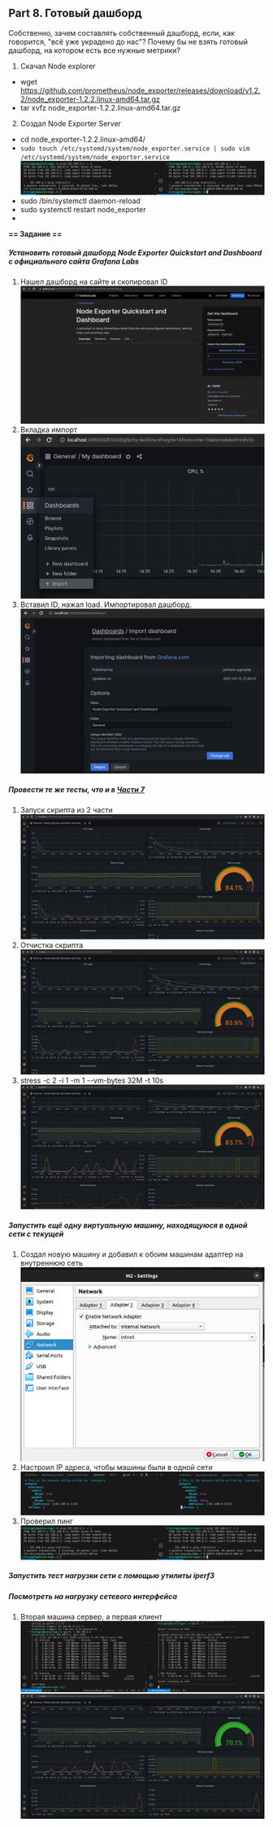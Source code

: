 ## Part 8. Готовый дашборд

Собственно, зачем составлять собственный дашборд, если, как говорится, "всё уже украдено до нас"?
Почему бы не взять готовый дашборд, на котором есть все нужные метрики?

1. Скачал Node explorer
- wget https://github.com/prometheus/node_exporter/releases/download/v1.2.2/node_exporter-1.2.2.linux-amd64.tar.gz
- tar xvfz node_exporter-1.2.2.linux-amd64.tar.gz
2. Создал Node Exporter Server
- cd node_exporter-1.2.2.linux-amd64/
- `sudo touch /etc/systemd/system/node_exporter.service | sudo vim /etc/systemd/system/node_exporter.service`
!["Node_explorer"](../../misc/images/screens/8.6.png)
- sudo /bin/systemctl daemon-reload
- sudo systemctl restart node_exporter
- 

**== Задание ==**

##### Установить готовый дашборд *Node Exporter Quickstart and Dashboard* с официального сайта **Grafana Labs**

1. Нашел дашборд на сайте и скопировал ID
!["Grafana Labs"](../../misc/images/screens/8.1.png)
2. Вкладка импорт
!["Grafana Labs"](../../misc/images/screens/8.2.png)
3. Вставил ID, нажал load. Импортировал дашборд.
!["Grafana Labs"](../../misc/images/screens/8.3.png)

##### Провести те же тесты, что и в [Части 7](#part-7-prometheus-и-grafana)
1. Запуск скрипта из 2 части
!["Test"](../../misc/images/screens/8.test1.png)
2. Отчистка скрипта
!["Test"](../../misc/images/screens/8.test2.png)
3. stress -c 2 -i 1 -m 1 --vm-bytes 32M -t 10s
!["Test"](../../misc/images/screens/8.test3.png)

##### Запустить ещё одну виртуальную машину, находящуюся в одной сети с текущей
1. Создал новую машину и добавил к обоим машинам адаптер на внутреннюю сеть
!["New VM"](../../misc/images/screens/8.4.png)
2. Настроил IP адреса, чтобы машины были в одной сети
!["New VM"](../../misc/images/screens/8.5.png)
3. Проверил пинг
!["New VM"](../../misc/images/screens/8.6.png)

##### Запустить тест нагрузки сети с помощью утилиты **iperf3**
##### Посмотреть на нагрузку сетевого интерфейса

1. Вторая машина сервер, а первая клиент
!["iperf"](../../misc/images/screens/8.7.png)
!["iperf"](../../misc/images/screens/8.8.png)
